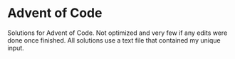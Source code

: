 # Advent of Code

Solutions for Advent of Code. Not optimized and very few if any edits were done once finished. All solutions use a text file that contained my unique input.
